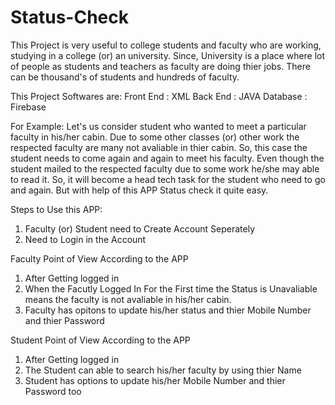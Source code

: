 # Status-Check

This Project is very useful to college students and faculty who are working, studying in a college (or) an university. Since, University is a place where lot of people as students and teachers as faculty are doing thier jobs. There can be thousand's of students and hundreds of faculty. 


This Project Softwares are:
Front End : XML
Back End  : JAVA
Database  : Firebase


For Example:
   Let's us consider student who wanted to meet a particular faculty in his/her cabin. Due to some other classes (or) other work the respected faculty are many not avaliable in thier cabin. So, this case the student needs to come again and again to meet his faculty. Even though the student mailed to the respected faculty due to some work he/she may able to read it. So, it will become a head tech task for the student who need to go and again. But with help of this APP Status check it quite easy.
   
   Steps to Use this APP:
   1. Faculty (or) Student need to Create Account Seperately
   2. Need to Login in the Account

Faculty Point of View According to the APP
1. After Getting logged in
2. When the Facutly Logged In For the First time the Status is Unavaliable means the faculty is not avaliable in his/her cabin.
3. Faculty has opitons to update his/her status and thier Mobile Number and thier Password

Student Point of View According to the APP
1. After Getting logged in 
2. The Student can able to search his/her faculty by using thier Name 
3. Student has options to update his/her Mobile Number and thier Password too

